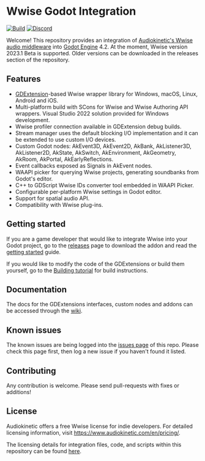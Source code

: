 # Wwise Godot Integration
[![Build](https://github.com/alessandrofama/wwise-godot-integration/workflows/Build/badge.svg)](https://github.com/alessandrofama/wwise-godot-integration/actions/workflows/build_all.yml) 
[![Discord](https://img.shields.io/discord/1128222869898416182?label=Discord&logo=discord&logoColor=ffffff&labelColor=5865F2&color=5865F2)](https://discord.gg/6tHrP3gaYf) 

Welcome! This repository provides an integration of [Audiokinetic's Wwise audio middleware](https://www.audiokinetic.com/products/wwise/) into [Godot Engine](https://godotengine.org) 4.2. At the moment, Wwise version 2023.1 Beta is supported. Older versions can be downloaded in the releases section of the repository.

## Features

* [GDExtension](https://docs.godotengine.org/en/stable/tutorials/scripting/gdextension/what_is_gdextension.html)-based Wwise wrapper library for Windows, macOS, Linux, Android and iOS.
* Multi-platform build with SCons for Wwise and Wwise Authoring API wrappers. Visual Studio 2022 solution provided for Windows development.
* Wwise profiler connection available in GDExtension debug builds.
* Stream manager uses the default blocking I/O implementation and it can be extended to use custom I/O devices.
* Custom Godot nodes: AkEvent3D, AkEvent2D, AkBank, AkListener3D, AkListener2D, AkState, AkSwitch, AkEnvironment, AkGeometry, AkRoom, AkPortal, AkEarlyReflections.
* Event callbacks exposed as Signals in AkEvent nodes.
* WAAPI picker for querying Wwise projects, generating soundbanks from Godot's editor.
* C++ to GDScript Wwise IDs converter tool embedded in WAAPI Picker.
* Configurable per-platform Wwise settings in Godot editor.
* Support for spatial audio API.
* Compatibility with Wwise plug-ins.


## Getting started

If you are a game developer that would like to integrate Wwise into your Godot project, go to the [releases](https://github.com/alessandrofama/wwise-godot-integration/releases) page to download the addon and read the [getting started](https://github.com/alessandrofama/wwise-godot-integration/wiki/Getting-Started-(4.0)) guide.

If you would like to modify the code of the GDExtensions or build them yourself, go to the [Building tutorial](https://github.com/alessandrofama/wwise-godot-integration/wiki/Building-the-GDExtension-Library) for build instructions.

## Documentation

The docs for the GDExtensions interfaces, custom nodes and addons can be accessed through the [wiki](https://github.com/alessandrofama/wwise-godot-integration/wiki).

## Known issues

The known issues are being logged into the [issues page](https://github.com/alessandrofama/wwise-godot-integration/issues) of this repo. Please check this page first, then log a new issue if you haven't found it listed.

## Contributing

Any contribution is welcome. Please send pull-requests with fixes or additions!

## License

Audiokinetic offers a free Wwise license for indie developers. For detailed licensing information, visit https://www.audiokinetic.com/en/pricing/. 

The licensing details for integration files, code, and scripts within this repository can be found [here](https://github.com/alessandrofama/wwise-godot-integration/blob/master/LICENSE).
